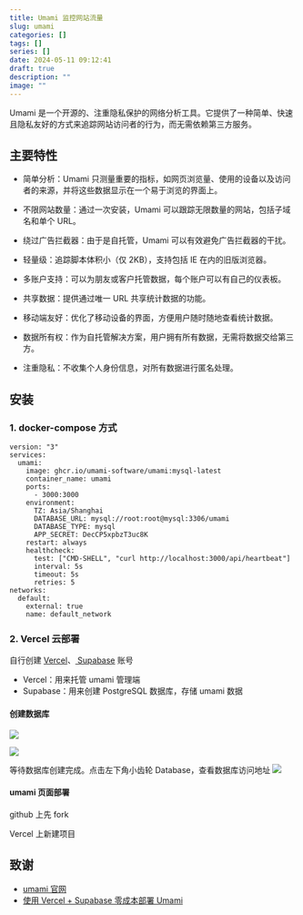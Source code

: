 ```yaml
---
title: Umami 监控网站流量
slug: umami
categories: []
tags: []
series: []
date: 2024-05-11 09:12:41
draft: true
description: ""
image: ""
---
```


Umami 是一个开源的、注重隐私保护的网络分析工具。它提供了一种简单、快速且隐私友好的方式来追踪网站访问者的行为，而无需依赖第三方服务。

<!--more-->

## 主要特性

- 简单分析：Umami 只测量重要的指标，如网页浏览量、使用的设备以及访问者的来源，并将这些数据显示在一个易于浏览的界面上。

- 不限网站数量：通过一次安装，Umami 可以跟踪无限数量的网站，包括子域名和单个 URL。

- 绕过广告拦截器：由于是自托管，Umami 可以有效避免广告拦截器的干扰。

- 轻量级：追踪脚本体积小（仅 2KB），支持包括 IE 在内的旧版浏览器。

- 多账户支持：可以为朋友或客户托管数据，每个账户可以有自己的仪表板。

- 共享数据：提供通过唯一 URL 共享统计数据的功能。

- 移动端友好：优化了移动设备的界面，方便用户随时随地查看统计数据。

- 数据所有权：作为自托管解决方案，用户拥有所有数据，无需将数据交给第三方。

- 注重隐私：不收集个人身份信息，对所有数据进行匿名处理。

## 安装

### 1. docker-compose 方式

```
version: "3"
services:
  umami:
    image: ghcr.io/umami-software/umami:mysql-latest
    container_name: umami
    ports:
      - 3000:3000
    environment:
      TZ: Asia/Shanghai
      DATABASE_URL: mysql://root:root@mysql:3306/umami
      DATABASE_TYPE: mysql
      APP_SECRET: DecCP5xpbzT3uc8K
    restart: always
    healthcheck:
      test: ["CMD-SHELL", "curl http://localhost:3000/api/heartbeat"]
      interval: 5s
      timeout: 5s
      retries: 5
networks:
  default:
    external: true
    name: default_network

```

### 2. Vercel 云部署
自行创建 [Vercel](https://vercel.com/)、[ Supabase](https://supabase.com/) 账号
-  Vercel：用来托管 umami 管理端
- Supabase：用来创建 PostgreSQL 数据库，存储 umami 数据

#### 创建数据库

![](https://r.xulinfeng.xyz/linden/2024/05/0be73db1e97f2621e9d646dfd4576be3.png)

![](https://r.xulinfeng.xyz/linden/2024/05/7676b47c95a4768dac8f4d633f6c3b3f.png)

等待数据库创建完成。点击左下角小齿轮 Database，查看数据库访问地址
![](https://r.xulinfeng.xyz/linden/2024/05/4ab2d4440ea5ce815567db5e72806739.png)


#### umami 页面部署
github 上先 fork

Vercel 上新建项目




## 致谢

- [umami 官网](https://umami.is/)
- [使用 Vercel + Supabase 零成本部署 Umami](https://yinji.org/5018.html)
